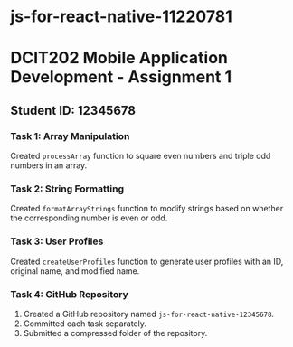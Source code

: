 # js-for-react-native-11220781
# DCIT202 Mobile Application Development - Assignment 1

## Student ID: 12345678

### Task 1: Array Manipulation
Created `processArray` function to square even numbers and triple odd numbers in an array.

### Task 2: String Formatting
Created `formatArrayStrings` function to modify strings based on whether the corresponding number is even or odd.

### Task 3: User Profiles
Created `createUserProfiles` function to generate user profiles with an ID, original name, and modified name.

### Task 4: GitHub Repository
1. Created a GitHub repository named `js-for-react-native-12345678`.
2. Committed each task separately.
3. Submitted a compressed folder of the repository.
